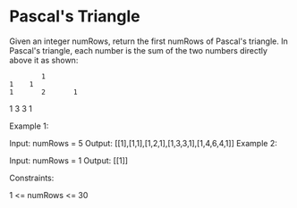 # Pascal's Triangle

Given an integer numRows, return the first numRows of Pascal's triangle.
In Pascal's triangle, each number is the sum of the two numbers directly above it as shown:

			1
   	1	 1
	1		2		1
1		3		3		1
 

Example 1:

Input: numRows = 5
Output: [[1],[1,1],[1,2,1],[1,3,3,1],[1,4,6,4,1]]
Example 2:

Input: numRows = 1
Output: [[1]]
 

Constraints:

1 <= numRows <= 30
